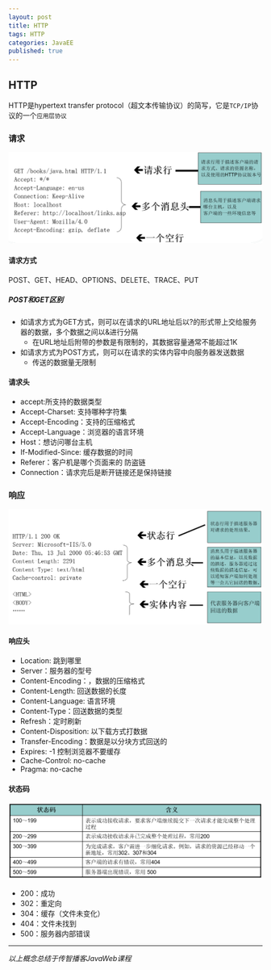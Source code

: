 ```yaml
---  
layout: post  
title: HTTP  
tags: HTTP  
categories: JavaEE  
published: true  
---  
```


## HTTP

HTTP是hypertext transfer protocol（超文本传输协议）的简写，它是`TCP/IP`协议的一个`应用层协议`

### 请求

![请求](/static/img/HTTP/请求.PNG "请求")

#### 请求方式

POST、GET、HEAD、OPTIONS、DELETE、TRACE、PUT

##### POST和GET区别

* 如请求方式为GET方式，则可以在请求的URL地址后以?的形式带上交给服务器的数据，多个数据之间以&进行分隔
	- 在URL地址后附带的参数是有限制的，其数据容量通常不能超过1K
* 如请求方式为POST方式，则可以在请求的实体内容中向服务器发送数据
	- 传送的数据量无限制

#### 请求头

* accept:所支持的数据类型
* Accept-Charset: 支持哪种字符集
* Accept-Encoding：支持的压缩格式
* Accept-Language：浏览器的语言环境
* Host：想访问哪台主机
* If-Modified-Since: 缓存数据的时间
* Referer：客户机是哪个页面来的  防盗链
* Connection：请求完后是断开链接还是保持链接


### 响应

![响应](/static/img/HTTP/响应.PNG "响应")

#### 响应头

* Location: 跳到哪里
* Server：服务器的型号
* Content-Encoding：，数据的压缩格式
* Content-Length: 回送数据的长度
* Content-Language: 语言环境
* Content-Type：回送数据的类型
* Refresh：定时刷新
* Content-Disposition: 以下载方式打数据
* Transfer-Encoding：数据是以分块方式回送的
* Expires: -1  控制浏览器不要缓存
* Cache-Control: no-cache  
* Pragma: no-cache   

#### 状态码

![状态码](/static/img/HTTP/状态码.PNG "状态码")

* 200：成功
* 302：重定向
* 304：缓存（文件未变化）
* 404：文件未找到
* 500：服务器内部错误

----------

*以上概念总结于传智播客JavaWeb课程*